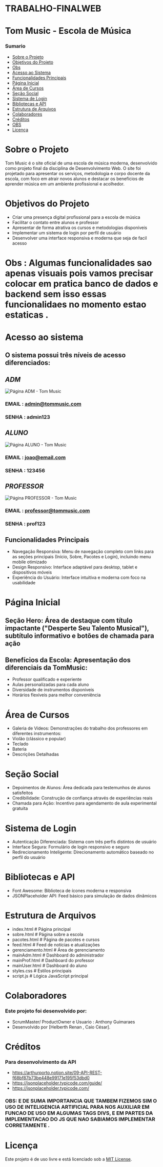 # TRABALHO-FINALWEB
# Tom Music - Escola de Música
### Sumario
- [Sobre o Projeto](#sobre-o-projeto)
- [Objetivos do Projeto](#objetivos-do-projeto)
- [Obs](#Obs)
- [Acesso ao Sistema](#acesso-ao-sistema)
- [Funcionalidades Principais](#funcionalidades-principais)
- [Página Inicial](#página-inicial)
- [Área de Cursos](#área-de-cursos)
- [Seção Social](#seção-social)
- [Sistema de Login](#sistema-de-login)
- [Bibliotecas e API](#bibliotecas-e-api)
- [Estrutura de Arquivos](#estrutura-de-arquivos)
- [Colaboradores](#colaboradores)
- [Créditos](#créditos)
- [OBS](#OBS)
- [Licença](#licença)

# Sobre o Projeto
Tom Music é o site oficial de uma escola de música moderna, desenvolvido como projeto final da disciplina de Desenvolvimento Web. O site foi projetado para apresentar os serviços, metodologia e corpo docente da escola, com foco em atrair novos alunos e destacar os benefícios de aprender música em um ambiente profissional e acolhedor.

# Objetivos do Projeto

- Criar uma presença digital profissional para a escola de música
- Facilitar o contato entre alunos e professor
- Apresentar de forma atrativa os cursos e metodologias disponíveis
- Implementar um sistema de login por perfil de usuário
- Desenvolver uma interface responsiva e moderna que seja de facil acesso

# Obs : Algumas funcionalidades sao apenas visuais pois vamos precisar colocar em pratica banco de dados e backend sem isso essas funcionalidaes no momento estao estaticas .


# Acesso ao sistema
## **O sistema possui três níveis de acesso diferenciados:**
## ***ADM***
![Página ADM - Tom Music](images/ADM.png)
### EMAIL : admin@tommusic.com
### SENHA : admin123
## ***ALUNO***
![Página ALUNO - Tom Music](images/ALUNO.png)
### EMAIL : joao@email.com
### SENHA : 123456 
## ***PROFESSOR***
![Página PROFESSOR - Tom Music](images/PROFESSOR.png)
### EMAIL : professor@tommusic.com
### SENHA : prof123 

## Funcionalidades Principais
- Navegação Responsiva: Menu de navegação completo com links para as seções principais (Início, Sobre, Pacotes e Login), incluindo menu mobile otimizado
- Design Responsivo: Interface adaptável para desktop, tablet e dispositivos móveis
- Experiência do Usuário: Interface intuitiva e moderna com foco na usabilidade

# Página Inicial

## Seção Hero: Área de destaque com título impactante ("Desperte Seu Talento Musical"), subtítulo informativo e botões de chamada para ação
## Benefícios da Escola: Apresentação dos diferenciais da TomMusic:
- Professor qualificado e experiente
- Aulas personalizadas para cada aluno
- Diversidade de instrumentos disponíveis
- Horários flexíveis para melhor conveniência


# Área de Cursos

- Galeria de Vídeos: Demonstrações do trabalho dos professores em diferentes instrumentos:
- Violão (clássico e popular)
- Teclado 
- Bateria 
- Descrições Detalhadas

# Seção Social

- Depoimentos de Alunos: Área dedicada para testemunhos de alunos satisfeitos
- Credibilidade: Construção de confiança através de experiências reais
- Chamada para Ação: Incentivo para agendamento de aula experimental gratuita

# Sistema de Login

- Autenticação Diferenciada: Sistema com três perfis distintos de usuário
- Interface Segura: Formulário de login responsivo e seguro
- Redirecionamento Inteligente: Direcionamento automático baseado no perfil do usuário

# Bibliotecas e API
- Font Awesome: Biblioteca de ícones moderna e responsiva
- JSONPlaceholder API: Feed básico para simulação de dados dinâmicos

# Estrutura de Arquivos
- index.html              # Página principal
- sobre.html              # Página sobre a escola
- pacotes.html            # Página de pacotes e cursos
- feed.html               # Feed de notícias e atualizações
- gerenciamento.html      # Área de gerenciamento
- mainAdm.html            # Dashboard do administrador
- mainProf.html           # Dashboard do professor
- mainUser.html           # Dashboard do aluno
- styles.css              # Estilos principais
- script.js               # Lógica JavaScript principal

# Colaboradores
### Este projeto foi desenvolvido por:

- ScrumMaster/ ProductOwner e Usuario  : Anthony Guimaraes
- Desenvolvido por [Helberth Renan , Caio César].

# Créditos
### Para desenvolvimento da API 
- https://arthurporto.notion.site/09-API-REST-f68bf87b73be448e99171e195f53dbd0
- https://jsonplaceholder.typicode.com/guide/
- https://jsonplaceholder.typicode.com/

### OBS: E DE SUMA IMPORTANCIA QUE TAMBEM FIZEMOS SIM O USO DE INTELIGENCIA ARTIFICIAL PARA NOS AUXILIAR EM FUNCAO DE USO EM ALGUMAS TAGS DIVS, E EM PARTES DA IMPLEMENTACAO DO JS  QUE NAO SABIAMOS IMPLEMENTAR CORRETAMENTE .

# Licença
Este projeto é de uso livre e está licenciado sob a [MIT License](https://opensource.org/licenses/MIT).



